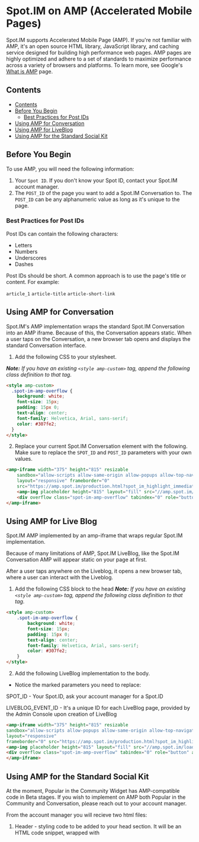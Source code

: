 # Spot.IM on AMP (Accelerated Mobile Pages)

Spot.IM supports Accelerated Mobile Page (AMP). If you're not familiar with AMP, it's an open source HTML library, JavaScript library, and caching service designed for building high performance web pages. AMP pages are highly optimized and adhere to a set of standards to maximize performance across a variety of browsers and platforms. To learn more, see Google's [What is AMP](https://www.ampproject.org/learn/overview/) page.

## Contents

- [Contents](#contents)
- [Before You Begin](#before-you-begin)
  - [Best Practices for Post IDs](#best-practices-for-post-ids)
- [Using AMP for Conversation](#using-amp-for-conversation)
- [Using AMP for LiveBlog](#using-amp-for-live-blog)
- [Using AMP for the Standard Social Kit](#using-amp-for-the-standard-social-kit)

## Before You Begin

To use AMP, you will need the following information:

1. Your `Spot ID`. If you don't know your Spot ID, contact your Spot.IM account manager.
2. The `POST_ID` of the page you want to add a Spot.IM Conversation to. The `POST_ID` can be any alphanumeric value as long as it's unique to the page.

### Best Practices for Post IDs

Post IDs can contain the following characters:

- Letters
- Numbers
- Underscores
- Dashes

Post IDs should be short. A common approach is to use the page's title or content. For example:

`article_1`
`article-title`
`article-short-link`

## Using AMP for Conversation

Spot.IM's AMP implementation wraps the standard Spot.IM Conversation into an AMP iframe. Because of this, the Conversation appears static. When a user taps on the Conversation, a new browser tab opens and displays the standard Conversation interface.

1. Add the following CSS to your stylesheet.

_**Note:** If you have an existing `<style amp-custom>` tag, append the following class definition to that tag._
```html
<style amp-custom>
  .spot-im-amp-overflow {
    background: white;
    font-size: 15px;
    padding: 15px 0;
    text-align: center;
    font-family: Helvetica, Arial, sans-serif;
    color: #307fe2;
  }
</style>
```
2. Replace your current Spot.IM Conversation element with the following. Make sure to replace the `SPOT_ID` and `POST_ID` parameters with your own values.
```html
<amp-iframe width="375" height="815" resizable
    sandbox="allow-scripts allow-same-origin allow-popups allow-top-navigation"
    layout="responsive" frameborder="0" 
    src="https://amp.spot.im/production.html?spot_im_highlight_immediate=true&spotId=SPOT_ID&postId=POST_ID">
    <amp-img placeholder height="815" layout="fill" src="//amp.spot.im/loader.png"></amp-img>
    <div overflow class="spot-im-amp-overflow" tabindex="0" role="button" aria-label="Read more">Load more...</div>
</amp-iframe>
```
## Using AMP for Live Blog
Spot.IM AMP implemented by an amp-iframe that wraps regular Spot.IM implementation.

Because of many limitations of AMP, Spot.IM LiveBlog, like the Spot.IM Conversation AMP will appear static on your page at first.

After a user taps anywhere on the Liveblog, it opens a new browser tab, where a user can interact with the Liveblog.

1. Add the following CSS block to the head
_**Note:** If you have an existing `<style amp-custom>` tag, append the following class definition to that tag._
```html
<style amp-custom>
    .spot-im-amp-overflow {
        background: white;
        font-size: 15px;
        padding: 15px 0;
        text-align: center;
        font-family: Helvetica, Arial, sans-serif;
        color: #307fe2;
    }
</style>
```

2. Add the following LiveBlog implementation to the body.
* Notice the marked parameters you need to replace:

SPOT_ID - Your Spot.ID, ask your account manager for a Spot.ID

LIVEBLOG_EVENT_ID - It's a unique ID for each LiveBlog page, provided by the Admin Console upon creation of LiveBlog

```html
<amp-iframe width="375" height="815" resizable
sandbox="allow-scripts allow-popups allow-same-origin allow-top-navigation"
layout="responsive"
frameborder="0" src="https://amp.spot.im/production.html?spot_im_highlight_immediate&spotId=SPOT_ID&eventCode=LIVEBLOG_EVENT_ID">
<amp-img placeholder height="815" layout="fill" src="//amp.spot.im/loader.png"></amp-img>
<div overflow class="spot-im-amp-overflow" tabindex="0" role="button" aria-label="Read more">Load more...</div>
</amp-iframe>
```

## Using AMP for the Standard Social Kit
At the moment, Popular in the Community Widget has AMP-compatible code in Beta stages.
If you wish to implement on AMP both Popular in the Community and Conversation, please reach out to your account manager.

From the account manager you will recieve two html files:
1. Header - styling code to be added to your head section. It will be an HTML code snippet, wrapped with <style amp-custom> tags. _**Note:** If you have an existing `<style amp-custom>` tag, append the snippet you recieve to that tag.
  
2. Body - Code of the Popular in the Community and Conversation, a.k.a the SpotIM standard implementation. If your AMP implementation is based on your general site template, replace the entire SpotIM block of code with the the snippet you recieve. If not, position the code in the place you want to implement both of the widgets.

The file with the implementation code to be pasted into the Body of the page has the conversation AMP implemantation code presented above, with your `SPOT_ID` already configured - https://github.com/SpotIM/spotim-integration-docs/tree/master/google-amp#using-amp-for-conversation. Make sure to replace the `POST_ID` parameter with your own value.

_**Note:** By default, this code will present Conversation below Popular in the Community Widget. If you prefer differently, make sure to ask your Account Manager for this adjustment. 
